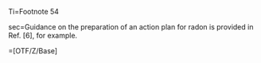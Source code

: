Ti=Footnote 54

sec=Guidance on the preparation of an action plan for radon is provided in Ref. [6], for example.

=[OTF/Z/Base]
